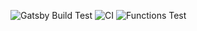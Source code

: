 ![Gatsby Build Test](https://github.com/Feeding-Thailand/thaifoodbank/workflows/Gatsby%20Build%20Test/badge.svg) ![CI](https://github.com/Feeding-Thailand/thaifoodbank/workflows/CI/badge.svg) ![Functions Test](https://github.com/Feeding-Thailand/thaifoodbank/workflows/Functions%20Test/badge.svg)
